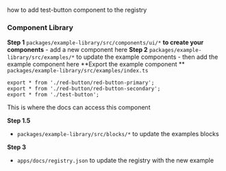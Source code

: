 how to add test-button component to the registry

### Component Library

**Step 1**
`packages/example-library/src/components/ui/*` **to create your components**
	- add a new component here
**Step 2**
`packages/example-library/src/examples/*` to update the example components
	- then add the example component here
**Export the example component **
`packages/example-library/src/examples/index.ts`
```
export * from './red-button/red-button-primary';
export * from './red-button/red-button-secondary';
export * from './test-button';
```
This is where the docs can access this component

**Step 1.5**
- `packages/example-library/src/blocks/*` to update the examples blocks


**Step 3**
- `apps/docs/registry.json` to update the registry with the new example